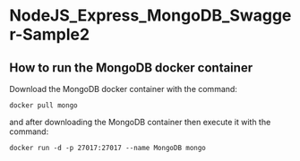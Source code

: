 # NodeJS_Express_MongoDB_Swagger-Sample2

## How to run the MongoDB docker container
Download the MongoDB docker container with the command:

```
docker pull mongo
```

and after downloading the MongoDB container then execute it with the command:

```
docker run -d -p 27017:27017 --name MongoDB mongo
```
